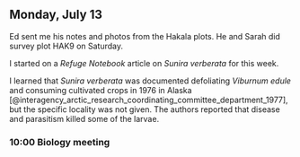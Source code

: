 
## Monday, July 13

Ed sent me his notes and photos from the Hakala plots. He and Sarah did survey plot HAK9 on Saturday.

I started on a *Refuge Notebook* article on *Sunira verberata* for this week.

I learned that *Sunira verberata* was documented defoliating *Viburnum edule* and consuming cultivated crops in 1976 in Alaska [@interagency_arctic_research_coordinating_committee_department_1977], but the specific locality was not given. The authors reported that disease and parasitism killed some of the larvae.

### 10:00 Biology meeting

